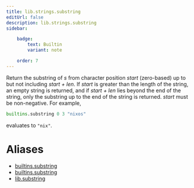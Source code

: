 ```yaml
---
title: lib.strings.substring
editUrl: false
description: lib.strings.substring
sidebar:

    badge:
        text: Builtin
        variant: note

    order: 7
---
```


Return the substring of *s* from character position *start*
(zero-based) up to but not including *start + len*. If *start* is
greater than the length of the string, an empty string is returned,
and if *start + len* lies beyond the end of the string, only the
substring up to the end of the string is returned. *start* must be
non-negative. For example,

```nix
builtins.substring 0 3 "nixos"
```

evaluates to `"nix"`.


# Aliases

- [builtins.substring](/nix-doc-comments/reference/builtins/builtins-substring)
- [builtins.substring](/nix-doc-comments/reference/builtins/builtins-substring)
- [lib.substring](/nix-doc-comments/reference/lib/lib-substring)



